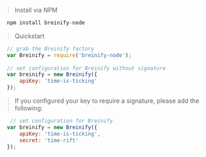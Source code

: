 > Install via NPM

>
```javascript
   npm install breinify-node
```

> Quickstart

>
```javascript
   // grab the Breinify factory 
   var Breinify = require('breinify-node');
   
   // set configuration for Breinify without signature
   var breinify = new Breinify({
       apiKey: 'time-is-ticking'
   });
```

> If you configured your key to require a signature, please add the following:

>
```javascript
    // set configuration for Breinify 
   var breinify = new Breinify({
       apiKey: 'time-is-ticking',
       secret: 'time-rift'
   });
```
